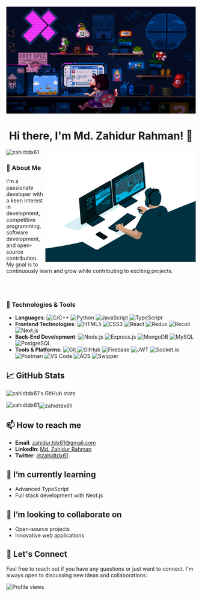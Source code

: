 [![MasterHead](./assets/banner.gif)](https://github.com/zahidtdx61)

<h1 align="center">Hi there, I'm Md. Zahidur Rahman! 👋</h1>
<img align="right" alt="Coding" width="400" src="./assets/side-right.gif">

<p align="left"> <img src="https://komarev.com/ghpvc/?username=zahidtdx61&label=Profile%20views&color=0e75b6&style=flat" alt="zahidtdx61" /> </p>

<h3 align="left">🚀 About Me</h3>
<p align="left">I'm a passionate developer with a keen interest in development, competitive programming, software development, and open-source contribution. My goal is to continuously learn and grow while contributing to exciting projects.</p>

<br/>
<br/>

<h3 align="left">🔧 Technologies & Tools</h3>

- **Languages**: ![C/C++](https://img.shields.io/badge/-C/C++-333333?style=flat&logo=cplusplus) ![Python](https://img.shields.io/badge/-Python-333333?style=flat&logo=python) ![JavaScript](https://img.shields.io/badge/-JavaScript-333333?style=flat&logo=javascript) ![TypeScript](https://img.shields.io/badge/-TypeScript-333333?style=flat&logo=typescript)
- **Frontend Technologies**: ![HTML5](https://img.shields.io/badge/-HTML5-333333?style=flat&logo=html5) ![CSS3](https://img.shields.io/badge/-CSS3-333333?style=flat&logo=css3) ![React](https://img.shields.io/badge/-React-333333?style=flat&logo=react) ![Redux](https://img.shields.io/badge/-Redux-333333?style=flat&logo=redux) ![Recoil](https://img.shields.io/badge/-Recoil-333333?style=flat&logo=recoil) ![Next.js](https://img.shields.io/badge/-Next.js-333333?style=flat&logo=next.js)
- **Back-End Development**: ![Node.js](https://img.shields.io/badge/-Node.js-333333?style=flat&logo=node.js) ![Express.js](https://img.shields.io/badge/-Express.js-333333?style=flat&logo=express) ![MongoDB](https://img.shields.io/badge/-MongoDB-333333?style=flat&logo=mongodb) ![MySQL](https://img.shields.io/badge/-MySQL-333333?style=flat&logo=mysql) ![PostgreSQL](https://img.shields.io/badge/-PostgreSQL-333333?style=flat&logo=postgresql)
- **Tools & Platforms**: ![Git](https://img.shields.io/badge/-Git-333333?style=flat&logo=git) ![GitHub](https://img.shields.io/badge/-GitHub-333333?style=flat&logo=github) ![Firebase](https://img.shields.io/badge/-Firebase-333333?style=flat&logo=firebase) ![JWT](https://img.shields.io/badge/-JWT-333333?style=flat&logo=json-web-tokens) ![Socket.io](https://img.shields.io/badge/-Socket.io-333333?style=flat&logo=socket.io) ![Postman](https://img.shields.io/badge/-Postman-333333?style=flat&logo=postman) ![VS Code](https://img.shields.io/badge/-VS%20Code-333333?style=flat&logo=visual-studio-code) ![AOS](https://img.shields.io/badge/-AOS-333333?style=flat) ![Swipper](https://img.shields.io/badge/-Swipper-333333?style=flat)

## 📈 GitHub Stats

![zahidtdx61's GitHub stats](https://github-readme-stats.vercel.app/api?username=zahidtdx61&show_icons=true&theme=radical)

<p><img align="left" src="https://github-readme-stats.vercel.app/api/top-langs?username=zahidtdx61&show_icons=true&locale=en&layout=compact&theme=tokyonight" alt="zahidtdx61" /></p>

<p><img align="center" src="https://github-readme-streak-stats.herokuapp.com/?user=zahidtdx61&&theme=tokyonight" alt="zahidtdx61" /></p>

## 📫 How to reach me

- **Email**: zahidur.tdx61@gmail.com
- **LinkedIn**: [Md. Zahidur Rahman](https://www.linkedin.com/in/m-zahidur-rahman/)
- **Twitter**: [@zahidtdx61](https://twitter.com/zahidtdx61)

## 🌱 I’m currently learning

- Advanced TypeScript
- Full stack development with Next.js

## 👯 I’m looking to collaborate on

- Open-source projects
- Innovative web applications

## 💬 Let's Connect

Feel free to reach out if you have any questions or just want to connect. I'm always open to discussing new ideas and collaborations.

![Profile views](https://komarev.com/ghpvc/?username=zahidtdx61)
